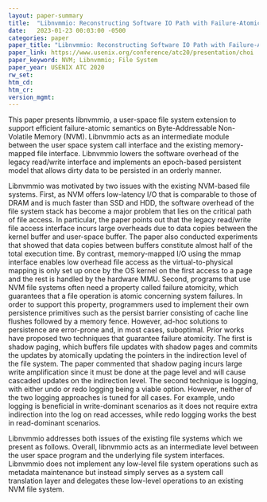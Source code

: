 ```yaml
---
layout: paper-summary
title:  "Libnvmmio: Reconstructing Software IO Path with Failure-Atomic Memory-Mapped Interface"
date:   2023-01-23 00:03:00 -0500
categories: paper
paper_title: "Libnvmmio: Reconstructing Software IO Path with Failure-Atomic Memory-Mapped Interface"
paper_link: https://www.usenix.org/conference/atc20/presentation/choi
paper_keyword: NVM; Libnvmmio; File System
paper_year: USENIX ATC 2020
rw_set:
htm_cd:
htm_cr:
version_mgmt:
---
```


This paper presents libnvmmio, a user-space file system extension to support efficient failure-atomic semantics 
on Byte-Addressable Non-Volatile Memory (NVM). Libnvmmio acts as an intermediate module between the user space system 
call interface and the existing memory-mapped file interface. Libnvmmio lowers the software overhead of the legacy 
read/write interface and implements an epoch-based persistent model that allows dirty data to be persisted in an
orderly manner.

Libnvmmio was motivated by two issues with the existing NVM-based file systems. First, as NVM offers low-latency
I/O that is comparable to those of DRAM and is much faster than SSD and HDD, the software overhead of the 
file system stack has become a major problem that lies on the critical path of file access. In particular,
the paper points out that the legacy read/write file access interface incurs large overheads due to data copies
between the kernel buffer and user-space buffer. The paper also conducted experiments that showed that data copies
between buffers constitute almost half of the total execution time. 
By contrast, memory-mapped I/O using the mmap interface enables low overhead file access as the virtual-to-physical 
mapping is only set up once by the OS kernel on the first access to a page and the rest is handled by the hardware MMU. 
Second, programs that use NVM file systems often need a property called failure atomicity, which guarantees that a 
file operation is atomic concerning system failures. In order to support this property, programmers used to 
implement their own persistence primitives such as the persist barrier consisting of cache line flushes followed 
by a memory fence. However, ad-hoc solutions to persistence are error-prone and, in most cases, suboptimal.
Prior works have proposed two techniques that guarantee failure atomicity. The first is shadow paging, which buffers 
file updates with shadow pages and commits the updates by atomically updating the pointers in the indirection level
of the file system. The paper commented that shadow paging incurs large write amplification since it must be done at
the page level and will cause cascaded updates on the indirection level. The second technique is logging, with
either undo or redo logging being a viable option. However, neither of the two logging approaches is tuned for 
all cases. For example, undo logging is beneficial in write-dominant scenarios as it does not require extra indirection
into the log on read accesses, while redo logging works the best in read-dominant scenarios.

Libnvmmio addresses both issues of the existing file systems which we present as follows. 
Overall, libnvmmio acts as an intermediate level between the user space program and the underlying file system 
interfaces. Libnvmmio does not implement any low-level file system operations such as metadata maintenance but instead
simply serves as a system call translation layer and delegates these low-level operations to an existing NVM file 
system. 

